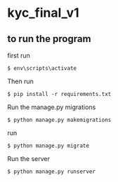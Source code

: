 # kyc_final_v1

## to run the program

first run
```
$ env\scripts\activate
```
Then run
```
$ pip install -r requirements.txt
```
Run the manage.py migrations
```
$ python manage.py makemigrations
```
run 
```
$ python manage.py migrate
```
Run the server
```
$ python manage.py runserver
```
